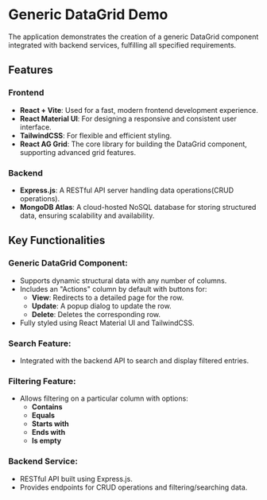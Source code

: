 # Generic DataGrid Demo

The application demonstrates the creation of a generic DataGrid component integrated with backend services, fulfilling all specified requirements.

## Features

### Frontend
- **React + Vite**: Used for a fast, modern frontend development experience.
- **React Material UI**: For designing a responsive and consistent user interface.
- **TailwindCSS**: For flexible and efficient styling.
- **React AG Grid**: The core library for building the DataGrid component, supporting advanced grid features.

### Backend
- **Express.js**: A RESTful API server handling data operations(CRUD operations).
- **MongoDB Atlas**: A cloud-hosted NoSQL database for storing structured data, ensuring scalability and availability.

## Key Functionalities

### Generic DataGrid Component:
- Supports dynamic structural data with any number of columns.
- Includes an "Actions" column by default with buttons for:
  - **View**: Redirects to a detailed page for the row.
  - **Update**: A popup dialog to update the row.
  - **Delete**: Deletes the corresponding row.
- Fully styled using React Material UI and TailwindCSS.

### Search Feature:
- Integrated with the backend API to search and display filtered entries.

### Filtering Feature:
- Allows filtering on a particular column with options:
  - **Contains**
  - **Equals**
  - **Starts with**
  - **Ends with**
  - **Is empty**

### Backend Service:
- RESTful API built using Express.js.
- Provides endpoints for CRUD operations and filtering/searching data.







